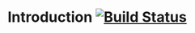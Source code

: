 # Introduction  [![Build Status](https://travis-ci.com/nunulong/portfolios.svg?branch=master)](https://travis-ci.com/nunulong/portfolios)
